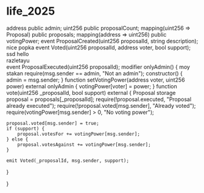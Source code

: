 # life_2025 
address public admin; 
uint256 public proposalCount; 
mapping(uint256 => Proposal) public proposals;
mapping(address => uint256) public votingPower; 
event ProposalCreated(uint256 proposalId, string description); 
nice popka 
event Voted(uint256 proposalId, address voter, bool support);
ssd 
hello  
razletayu   
event ProposalExecuted(uint256 proposalId);
modifier onlyAdmin() {
moy stakan
    require(msg.sender == admin, "Not an admin");
constructor() {
    admin = msg.sender;
}
function setVotingPower(address voter, uint256 power) external onlyAdmin {
    votingPower[voter] = power;
}
function vote(uint256 _proposalId, bool support) external {
    Proposal storage proposal = proposals[_proposalId];
    require(!proposal.executed, "Proposal already executed");
    require(!proposal.voted[msg.sender], "Already voted");
    require(votingPower[msg.sender] > 0, "No voting power");
    
    proposal.voted[msg.sender] = true;
    if (support) {
        proposal.votesFor += votingPower[msg.sender];
    } else {
        proposal.votesAgainst += votingPower[msg.sender];
    }
    
    emit Voted(_proposalId, msg.sender, support);
}

}

